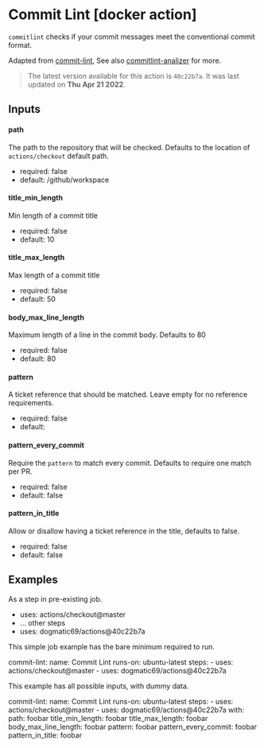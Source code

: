 <!-- NOTICE: Auto generated file! -->
# Commit Lint [docker action]

`commitlint` checks if your commit messages meet the conventional commit
format.

Adapted from [commit-lint], See also [commitlint-analizer] for more.

[commitlint-analizer]: https://github.com/semantic-release/commit-analyzer
[commit-lint]: https://github.com/conventional-changelog/commitlint


> The latest version available for this action is `40c22b7a`. It was last
updated on **Thu Apr 21 2022**.

## Inputs

#### path

The path to the repository that will be checked. Defaults to the location
of `actions/checkout` default path.


- required: false
- default: /github/workspace

#### title_min_length

Min length of a commit title


- required: false
- default: 10

#### title_max_length

Max length of a commit title


- required: false
- default: 50

#### body_max_line_length

Maximum length of a line in the commit body. Defaults to 80


- required: false
- default: 80

#### pattern

A ticket reference that should be matched. Leave empty for no reference
requirements.


- required: false
- default: 

#### pattern_every_commit

Require the `pattern` to match every commit. Defaults to require one
match per PR.


- required: false
- default: false

#### pattern_in_title

Allow or disallow having a ticket reference in the title, defaults to
  false.


- required: false
- default: false


## Examples

As a step in pre-existing job.

  - uses: actions/checkout@master
  - ... other steps
  - uses: dogmatic69/actions@40c22b7a


This simple job example has the bare minimum required to run.

  commit-lint:
    name: Commit Lint
    runs-on: ubuntu-latest
    steps:
      - uses: actions/checkout@master
      - uses: dogmatic69/actions@40c22b7a

This example has all possible inputs, with dummy data.

  commit-lint:
    name: Commit Lint
      runs-on: ubuntu-latest
      steps:
        - uses: actions/checkout@master
        - uses: dogmatic69/actions@40c22b7a
        with:
          path: foobar
          title_min_length: foobar
          title_max_length: foobar
          body_max_line_length: foobar
          pattern: foobar
          pattern_every_commit: foobar
          pattern_in_title: foobar

